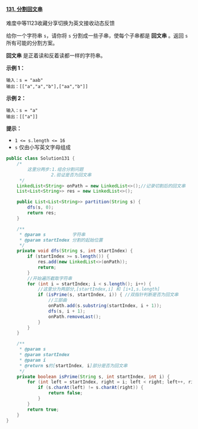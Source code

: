 #### [131. 分割回文串](https://leetcode-cn.com/problems/palindrome-partitioning/)

难度中等1123收藏分享切换为英文接收动态反馈

给你一个字符串 `s`，请你将 `s` 分割成一些子串，使每个子串都是 **回文串** 。返回 `s` 所有可能的分割方案。

**回文串** 是正着读和反着读都一样的字符串。

**示例 1：**

```
输入：s = "aab"
输出：[["a","a","b"],["aa","b"]]
```

**示例 2：**

```
输入：s = "a"
输出：[["a"]]
```

**提示：**

- `1 <= s.length <= 16`
- `s` 仅由小写英文字母组成

```java
public class Solution131 {
    /*
        这里分两步:1.组合分割问题
                 2.验证是否为回文串
     */
    LinkedList<String> onPath = new LinkedList<>();//记录切割后的回文串
    List<List<String>> res = new LinkedList<>();

    public List<List<String>> partition(String s) {
        dfs(s, 0);
        return res;
    }

    /**
     * @param s          字符串
     * @param startIndex 分割的起始位置
     */
    private void dfs(String s, int startIndex) {
        if (startIndex >= s.length()) {
            res.add(new LinkedList<>(onPath));
            return;
        }
        //开始遍历截取字符串
        for (int i = startIndex; i < s.length(); i++) {
            //这里分为两部分,[startIndex,i] 和 [i+1,s.length]
            if (isPrime(s, startIndex, i)) { //双指针判断是否为回文串
                //三部曲
                onPath.add(s.substring(startIndex, i + 1));
                dfs(s, i + 1);
                onPath.removeLast();
            }
        }
    }

    /**
     * @param s
     * @param startIndex
     * @param i
     * @return s的[startIndex, i]部分是否为回文串
     */
    private boolean isPrime(String s, int startIndex, int i) {
        for (int left = startIndex, right = i; left < right; left++, right--) {
            if (s.charAt(left) != s.charAt(right)) {
                return false;
            }
        }
        return true;
    }
}
```